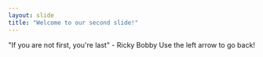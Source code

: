 ```yaml
---
layout: slide
title: "Welcome to our second slide!"
---
```

"If you are not first, you're last" - Ricky Bobby
Use the left arrow to go back!
